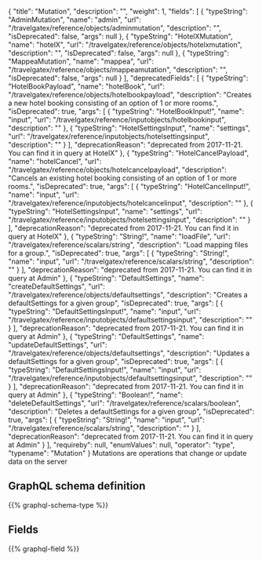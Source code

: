 {
  "title": "Mutation",
  "description": "",
  "weight": 1,
  "fields": [
    {
      "typeString": "AdminMutation",
      "name": "admin",
      "url": "/travelgatex/reference/objects/adminmutation",
      "description": "",
      "isDeprecated": false,
      "args": null
    },
    {
      "typeString": "HotelXMutation",
      "name": "hotelX",
      "url": "/travelgatex/reference/objects/hotelxmutation",
      "description": "",
      "isDeprecated": false,
      "args": null
    },
    {
      "typeString": "MappeaMutation",
      "name": "mappea",
      "url": "/travelgatex/reference/objects/mappeamutation",
      "description": "",
      "isDeprecated": false,
      "args": null
    }
  ],
  "deprecatedFields": [
    {
      "typeString": "HotelBookPayload",
      "name": "hotelBook",
      "url": "/travelgatex/reference/objects/hotelbookpayload",
      "description": "Creates a new hotel booking consisting of an option of 1 or more rooms.",
      "isDeprecated": true,
      "args": [
        {
          "typeString": "HotelBookInput!",
          "name": "input",
          "url": "/travelgatex/reference/inputobjects/hotelbookinput",
          "description": ""
        },
        {
          "typeString": "HotelSettingsInput",
          "name": "settings",
          "url": "/travelgatex/reference/inputobjects/hotelsettingsinput",
          "description": ""
        }
      ],
      "deprecationReason": "deprecated from 2017-11-21. You can find it in query at HotelX"
    },
    {
      "typeString": "HotelCancelPayload",
      "name": "hotelCancel",
      "url": "/travelgatex/reference/objects/hotelcancelpayload",
      "description": "Cancels an existing hotel booking consisting of an option of 1 or more rooms.",
      "isDeprecated": true,
      "args": [
        {
          "typeString": "HotelCancelInput!",
          "name": "input",
          "url": "/travelgatex/reference/inputobjects/hotelcancelinput",
          "description": ""
        },
        {
          "typeString": "HotelSettingsInput",
          "name": "settings",
          "url": "/travelgatex/reference/inputobjects/hotelsettingsinput",
          "description": ""
        }
      ],
      "deprecationReason": "deprecated from 2017-11-21. You can find it in query at HotelX"
    },
    {
      "typeString": "String!",
      "name": "loadFile",
      "url": "/travelgatex/reference/scalars/string",
      "description": "Load mapping files for a group.",
      "isDeprecated": true,
      "args": [
        {
          "typeString": "String!",
          "name": "input",
          "url": "/travelgatex/reference/scalars/string",
          "description": ""
        }
      ],
      "deprecationReason": "deprecated from 2017-11-21. You can find it in query at Admin"
    },
    {
      "typeString": "DefaultSettings",
      "name": "createDefaultSettings",
      "url": "/travelgatex/reference/objects/defaultsettings",
      "description": "Creates a defaultSettings for a given group",
      "isDeprecated": true,
      "args": [
        {
          "typeString": "DefaultSettingsInput!",
          "name": "input",
          "url": "/travelgatex/reference/inputobjects/defaultsettingsinput",
          "description": ""
        }
      ],
      "deprecationReason": "deprecated from 2017-11-21. You can find it in query at Admin"
    },
    {
      "typeString": "DefaultSettings",
      "name": "updateDefaultSettings",
      "url": "/travelgatex/reference/objects/defaultsettings",
      "description": "Updates a defaultSettings for a given group",
      "isDeprecated": true,
      "args": [
        {
          "typeString": "DefaultSettingsInput!",
          "name": "input",
          "url": "/travelgatex/reference/inputobjects/defaultsettingsinput",
          "description": ""
        }
      ],
      "deprecationReason": "deprecated from 2017-11-21. You can find it in query at Admin"
    },
    {
      "typeString": "Boolean!",
      "name": "deleteDefaultSettings",
      "url": "/travelgatex/reference/scalars/boolean",
      "description": "Deletes a defaultSettings for a given group",
      "isDeprecated": true,
      "args": [
        {
          "typeString": "String!",
          "name": "input",
          "url": "/travelgatex/reference/scalars/string",
          "description": ""
        }
      ],
      "deprecationReason": "deprecated from 2017-11-21. You can find it in query at Admin"
    }
  ],
  "requireby": null,
  "enumValues": null,
  "operator": "type",
  "typename": "Mutation"
}
Mutations are operations that change or update data on the server
## GraphQL schema definition

{{% graphql-schema-type %}}

## Fields

{{% graphql-field %}}
